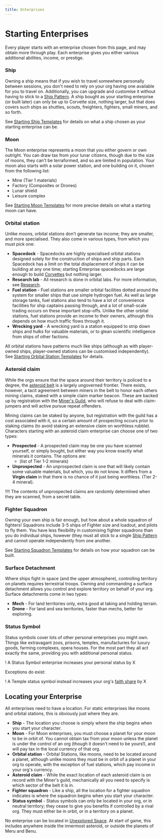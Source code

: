 ```yaml
---
title: Enterprises
---
```


# Starting Enterprises

Every player starts with an enterprise chosen from this page, and may obtain more through play. Each enterprise gives you either various additional abilities, income, or prestige.

### Ship

Owning a ship means that if you wish to travel somewhere personally between sessions, you don't need to rely on your org having one available for you to travel on. Additionally, you can upgrade and customise it without having to stick to a [Ship Pattern](/ships). A ship bought as your starting enterprise (or built later) can only be up to Corvette size, nothing larger, but that does covers such ships as shuttles, scouts, freighters, fighters, small miners, and so forth.

See [Starting Ship Templates](/character-creation/enterprises/ship) for details on what a ship chosen as your starting enterprise can be.

### Moon

The Moon enterprise represents a moon that you either govern or own outright. You can draw tax from your lunar citizens, though due to the size of moons, they can't be terraformed, and so are limited in population. Your moon also starts with a solar power station, and one building on it, chosen from the following list:

+ Mine (Tier 1 materials)
+ Factory (Composites or Drones)
+ Lunar shield
+ Leisure complex

See [Starting Moon Templates](character-creation/enterprises/moon) for more precise details on what a starting moon can have.

### Orbital station

Unlike moons, orbital stations don't generate tax income; they are smaller, and more specialised. They also come in various types, from which you must pick one:

+ **Spacedock** - Spacedocks are highly specialised orbital stations designed solely for the construction of ships and ship parts. Each Spacedock has a limit on the total displacement of ships it can be building at any one time; starting Enterprise spacedocks are large enough to build [Corvettes](/ships) but nothing larger.
+ **Research lab** - All research is done in orbital labs. For more information, see [Research](/science).
+ **Fuel station** - Fuel stations are smaller orbital facilities dotted around the system for smaller ships that use simple hydrogen fuel. As well as large storage tanks, fuel stations also tend to have a lot of convenience facilities for ship captains passing through, and a lot of small-scale trading occurs on these important stop-offs. Unlike the other orbital stations, fuel stations provide an income to their owners, although this depends on how much traffic flows through it.
+ **Wrecking yard** - A wrecking yard is a station equipped to strip down ships and hulks for valuable materials, or to glean scientific intelligence from ships of other factions.

All orbital stations have patterns much like ships (although as with player-owned ships, player-owned stations can be customised independently). See [Starting Orbital Station Templates](/character-creation/enterprises/orbital-station) for details.

### Asteroid claim

While the orgs ensure that the space around their territory is policed to a degree, the [asteroid belt](/planets) is a largely ungoverned frontier. There exists, however, a tacit agreement between miners in the belt to honor each others mining claims, staked with a simple claim marker beacon. These are backed up by registration with the [Miner's Guild](/orgs/miners-guild), who will refuse to deal with claim-jumpers and will active pursue repeat offenders.

Mining claims can be staked by anyone, but registration with the guild has a cost associated with it, so a certain amount of prospecting occurs prior to staking claims (to avoid staking an extensive claim on worthless rubble). Characters starting with an asteroid claim enterprise can choose one of two types:

+ **Prospected** - A prospected claim may be one you have scanned yourself, or simply bought, but either way you know exactly what minerals it contains. The options are:
  + (list of Tier 1-2 minerals)
+ **Unprospected** - An unprospected claim is one that will likely contain some valuable materials, but which, you do not know. It differs from a **Virgin claim** in that there is no chance of it just being worthless. (Tier 2-4 mineral).

!!!! The contents of unprospected claims are randomly determined when they are scanned, from a secret table.

### Fighter Squadron

Owning your own ship is fair enough, but how about a whole squadron of fighters! Squadrons include 3-5 ships of Fighter size and loadout, and pilots to fly them. You have less flexibility in customising fighter squadrons than you do individual ships, however (they must all stick to a single [Ship Pattern](/ships) and cannot operate independently from one another.

See [Starting Squadron Templates](/character-creation/enterprises/squadron) for details on how your squadron can be built.

### Surface Detachment

Where ships fight in space (and the upper atmosphere), controlling territory on planets requires terrestrial troops. Owning and commanding a surface detachment allows you control and explore territory on behalf of your org. Surface detachments come in two types:

+ **Mech** - For land territories only, extra good at taking and holding terrain.
+ **Drone** - For land and sea territories, faster than mechs, better for exploring.

### Status Symbol

Status symbols cover lots of other personal enterprises you might own. Things like extravagant zoos, prisons, temples, manufacturies for luxury goods, farming complexes, opera houses. For the most part they all act exactly the same, providing you with additional personal status.

! A Status Symbol enterprise increases your personal status by X

Exceptions do exist:

! A Temple status symbol instead increases your org's [faith share](/religion) by X

## Locating your Enterprise

All enterprises need to have a location. For static enterprises like moons and orbital stations, this is obviously just where they are.

+ **Ship** - The location you choose is simply where the ship begins when you start your character.
+ **Moon** - For Moon enterprises, you must choose a planet for your moon to be in orbit of. You cannot obtain tax from your moon unless the planet is under the control of an org (though it doesn't need to be yours!), and will pay tax in the local currency of that org.
+ **Orbital station** - Orbital Stations, like moons, need to be located around a planet, although unlike moons they must be in orbit of a planet in your org to operate, with the exception of fuel stations, which pay income in your org's currency.
+ **Asteroid claim** - While the exact location of each asteroid claim is on record with the Miner's guild, mechanically all you need to specify is which sector of the belt it is in.
+ **Fighter squadron** - Like a ship, all the location for a fighter squadron indicates is where the squadron begins when you start your character.
+ **Status symbol** - Status symbols can only be located in your org, or in neutral territory; they cease to give you benefits if controlled by a rival org. They must either be in orbit, or in a territory on a planet.

No enterprise can be located in [Unexplored Space](/map). At start of game, this includes anywhere inside the innermost asteroid, or outside the planets of Meru and Benu.
